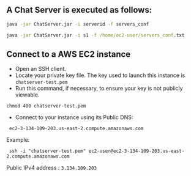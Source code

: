 

## A Chat Server is executed as follows:
```cmd
java -jar ChatServer.jar -i serverid -f servers_conf
```

```cmd
java -jar ChatServer.jar -i s1 -f /home/ec2-user/servers_conf.txt
```
## Connect to a AWS EC2 instance

- Open an SSH client.
- Locate your private key file. The key used to launch this instance is `chatserver-test.pem`
- Run this command, if necessary, to ensure your key is not publicly viewable.
```
chmod 400 chatserver-test.pem
```
- Connect to your instance using its Public DNS:
```
 ec2-3-134-109-203.us-east-2.compute.amazonaws.com
```

Example:
```
 ssh -i "chatserver-test.pem" ec2-user@ec2-3-134-109-203.us-east-2.compute.amazonaws.com
```

Public IPv4 address : `3.134.109.203`
